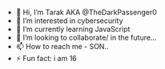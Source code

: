 - 👋 Hi, I’m Tarak AKA @TheDarkPassenger0
- 👀 I’m interested in cybersecurity
- 🌱 I’m currently learning JavaScript
- 💞️ I’m looking to collaborate/ in the future...
- 📫 How to reach me - SON..
- ⚡ Fun fact: i am 16

<!---
TheDarkPassenger0/TheDarkPassenger0 is a ✨ special ✨ repository because its `README.md` (this file) appears on your GitHub profile.
You can click the Preview link to take a look at your changes.
--->

